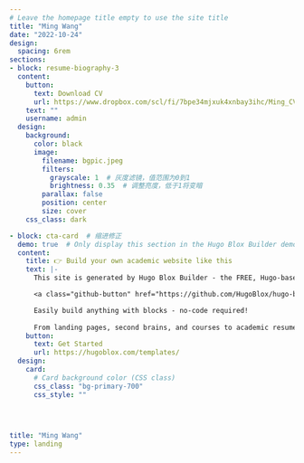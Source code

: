 ```yaml
---
# Leave the homepage title empty to use the site title
title: "Ming Wang"
date: "2022-10-24"
design:
  spacing: 6rem
sections:
- block: resume-biography-3
  content:
    button:
      text: Download CV
      url: https://www.dropbox.com/scl/fi/7bpe34mjxuk4xnbay3ihc/Ming_CV_9924.pdf?rlkey=bxt7ub3m9mnw5b9sr99kc9sen&st=iigj6m9p&dl=0
    text: ""
    username: admin
  design:
    background:
      color: black
      image:
        filename: bgpic.jpeg
        filters:
          grayscale: 1  # 灰度滤镜，值范围为0到1
          brightness: 0.35  # 调整亮度，低于1将变暗
        parallax: false
        position: center
        size: cover
    css_class: dark

- block: cta-card  # 缩进修正
  demo: true  # Only display this section in the Hugo Blox Builder demo site
  content:
    title: 👉 Build your own academic website like this
    text: |-
      This site is generated by Hugo Blox Builder - the FREE, Hugo-based open source website builder trusted by 250,000+ academics like you.

      <a class="github-button" href="https://github.com/HugoBlox/hugo-blox-builder" data-color-scheme="no-preference: light; light: light; dark: dark;" data-icon="octicon-star" data-size="large" data-show-count="true" aria-label="Star HugoBlox/hugo-blox-builder on GitHub">Star</a>

      Easily build anything with blocks - no-code required!
      
      From landing pages, second brains, and courses to academic resumés, conferences, and tech blogs.
    button:
      text: Get Started
      url: https://hugoblox.com/templates/
  design:
    card:
      # Card background color (CSS class)
      css_class: "bg-primary-700"
      css_style: ""


      
      
title: "Ming Wang"
type: landing
---
```


